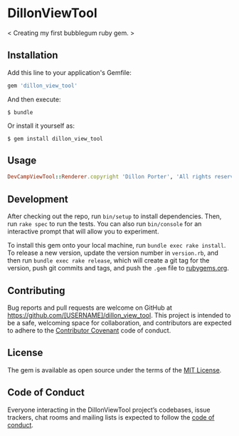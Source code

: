 # DillonViewTool

< Creating my first bubblegum ruby gem. >

## Installation

Add this line to your application's Gemfile:

```ruby
gem 'dillon_view_tool'
```

And then execute:

    $ bundle

Or install it yourself as:

    $ gem install dillon_view_tool

## Usage

```````ruby
DevCampViewTool::Renderer.copyright 'Dillon Porter', 'All rights reserved'
````````
## Development

After checking out the repo, run `bin/setup` to install dependencies. Then, run `rake spec` to run the tests. You can also run `bin/console` for an interactive prompt that will allow you to experiment.

To install this gem onto your local machine, run `bundle exec rake install`. To release a new version, update the version number in `version.rb`, and then run `bundle exec rake release`, which will create a git tag for the version, push git commits and tags, and push the `.gem` file to [rubygems.org](https://rubygems.org).

## Contributing

Bug reports and pull requests are welcome on GitHub at https://github.com/[USERNAME]/dillon_view_tool. This project is intended to be a safe, welcoming space for collaboration, and contributors are expected to adhere to the [Contributor Covenant](http://contributor-covenant.org) code of conduct.

## License

The gem is available as open source under the terms of the [MIT License](https://opensource.org/licenses/MIT).

## Code of Conduct

Everyone interacting in the DillonViewTool project’s codebases, issue trackers, chat rooms and mailing lists is expected to follow the [code of conduct](https://github.com/[USERNAME]/dillon_view_tool/blob/master/CODE_OF_CONDUCT.md).
